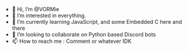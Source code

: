 - 👋 Hi, I’m @VORMie
- 👀 I’m interested in everything.
- 🌱 I’m currently learning JavaScript, and some Embedded C here and there
- 💞️ I’m looking to collaborate on Python based Discord bots
- 📫 How to reach me : Comment or whatever IDK

<!---
VORMie/VORMie is a ✨ special ✨ repository because its `README.md` (this file) appears on your GitHub profile.
You can click the Preview link to take a look at your changes.
--->
